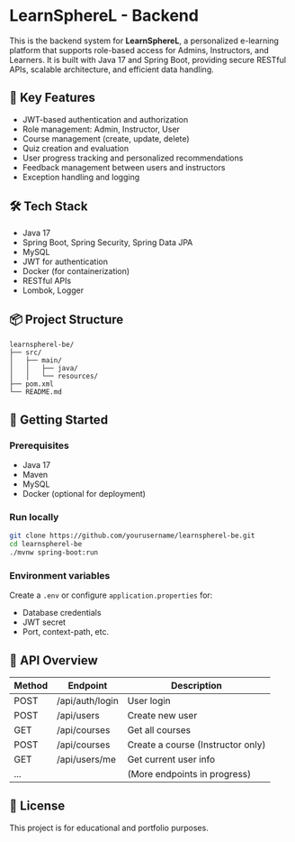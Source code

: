 # LearnSphereL - Backend

This is the backend system for **LearnSphereL**, a personalized e-learning platform that supports role-based access for Admins, Instructors, and Learners. It is built with Java 17 and Spring Boot, providing secure RESTful APIs, scalable architecture, and efficient data handling.

## 🌟 Key Features

- JWT-based authentication and authorization  
- Role management: Admin, Instructor, User  
- Course management (create, update, delete)  
- Quiz creation and evaluation  
- User progress tracking and personalized recommendations  
- Feedback management between users and instructors  
- Exception handling and logging

## 🛠️ Tech Stack

- Java 17  
- Spring Boot, Spring Security, Spring Data JPA  
- MySQL  
- JWT for authentication  
- Docker (for containerization)  
- RESTful APIs  
- Lombok, Logger

## 📦 Project Structure

```
learnspherel-be/
├── src/
│   ├── main/
│   │   ├── java/
│   │   └── resources/
├── pom.xml
└── README.md
```

## 🚀 Getting Started

### Prerequisites
- Java 17
- Maven
- MySQL
- Docker (optional for deployment)

### Run locally

```bash
git clone https://github.com/yourusername/learnspherel-be.git
cd learnspherel-be
./mvnw spring-boot:run
```

### Environment variables
Create a `.env` or configure `application.properties` for:
- Database credentials
- JWT secret
- Port, context-path, etc.

## 🧪 API Overview

| Method | Endpoint             | Description                          |
|--------|----------------------|--------------------------------------|
| POST   | /api/auth/login      | User login                           |
| POST   | /api/users           | Create new user                      |
| GET    | /api/courses         | Get all courses                      |
| POST   | /api/courses         | Create a course (Instructor only)    |
| GET    | /api/users/me        | Get current user info                |
| ...    |                      | (More endpoints in progress)         |

## 📄 License

This project is for educational and portfolio purposes.
